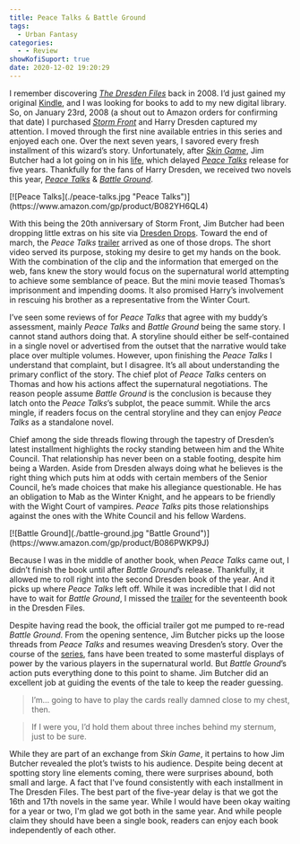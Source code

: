```yaml
---
title: Peace Talks & Battle Ground
tags:
  - Urban Fantasy
categories:
  - - Review
showKofiSuport: true
date: 2020-12-02 19:20:29
---
```


I remember discovering [*The Dresden Files*](https://en.wikipedia.org/wiki/The_Dresden_Files) back in 2008. I’d just gained my original [Kindle](https://en.wikipedia.org/wiki/Amazon_Kindle#First_generation), and I was looking for books to add to my new digital library. So, on January 23rd, 2008 (a shout out to Amazon orders for confirming that date) I purchased [*Storm Front*](https://www.amazon.com/gp/product/B000WH7PLS) and Harry Dresden captured my attention. I moved through the first nine available entries in this series and enjoyed each one. Over the next seven years, I savored every fresh installment of this wizard’s story. Unfortunately, after [*Skin Game*](https://www.amazon.com/gp/product/B00HUVUSZ4), Jim Butcher had a lot going on in his [life](http://epicstream.com/news/JakeVyper/Why-Jim-Butchers-Next-Dresden-Files-Book-is-Taking-So-Long), which delayed [*Peace Talks*](https://www.amazon.com/gp/product/B082YH6QL4) release for five years.<!-- more --> Thankfully for the fans of Harry Dresden, we received two novels this year, [*Peace Talks*](https://www.amazon.com/gp/product/B082YH6QL4) & [*Battle Ground*](https://www.amazon.com/gp/product/B086PWKP9J).

<div class="embedded-image-left">[![Peace Talks](./peace-talks.jpg "Peace Talks")](https://www.amazon.com/gp/product/B082YH6QL4)</div>

With this being the 20th anniversary of Storm Front, Jim Butcher had been dropping little extras on his site via [Dresden Drops](https://www.jim-butcher.com/posts/2020/the-year-of-dresden-begins). Toward the end of march, the *Peace Talks* [trailer](https://youtu.be/F17zuaRJG0U) arrived as one of those drops. The short video served its purpose, stoking my desire to get my hands on the book. With the combination of the clip and the information that emerged on the web, fans knew the story would focus on the supernatural world attempting to achieve some semblance of peace. But the mini movie teased Thomas’s imprisonment and impending dooms. It also promised Harry’s involvement in rescuing his brother as a representative from the Winter Court.

I’ve seen some reviews of for *Peace Talks* that agree with my buddy’s assessment, mainly *Peace Talks* and *Battle Ground* being the same story. I cannot stand authors doing that. A storyline should either be self-contained in a single novel or advertised from the outset that the narrative would take place over multiple volumes. However, upon finishing the *Peace Talks* I understand that complaint, but I disagree. It’s all about understanding the primary conflict of the story. The chief plot of *Peace Talks* centers on Thomas and how his actions affect the supernatural negotiations. The reason people assume *Battle Ground* is the conclusion is because they latch onto the *Peace Talks*’s subplot, the peace summit. While the arcs mingle, if readers focus on the central storyline and they can enjoy *Peace Talks* as a standalone novel.

Chief among the side threads flowing through the tapestry of Dresden’s latest installment highlights the rocky standing between him and the White Council. That relationship has never been on a stable footing, despite him being a Warden. Aside from Dresden always doing what he believes is the right thing which puts him at odds with certain members of the Senior Council, he’s made choices that make his allegiance questionable. He has an obligation to Mab as the Winter Knight, and he appears to be friendly with the Wight Court of vampires. *Peace Talks* pits those relationships against the ones with the White Council and his fellow Wardens.

<div class="embedded-image-right">[![Battle Ground](./battle-ground.jpg "Battle Ground")](https://www.amazon.com/gp/product/B086PWKP9J)</div>

Because I was in the middle of another book, when *Peace Talks* came out, I didn’t finish the book until after *Battle Ground*’s release. Thankfully, it allowed me to roll right into the second Dresden book of the year. And it picks up where *Peace Talks* left off. While it was incredible that I did not have to wait for *Battle Ground*, I missed the [trailer](https://www.youtube.com/watch?v=xKsWndEku2Q) for the seventeenth book in the Dresden Files.

Despite having read the book, the official trailer got me pumped to re-read *Battle Ground*. From the opening sentence, Jim Butcher picks up the loose threads from *Peace Talks* and resumes weaving Dresden’s story. Over the course of the [series](https://www.amazon.com/gp/product/B074CF4JMZ), fans have been treated to some masterful displays of power by the various players in the supernatural world. But *Battle Ground*’s action puts everything done to this point to shame. Jim Butcher did an excellent job at guiding the events of the tale to keep the reader guessing.

>I’m… going to have to play the cards really damned close to my chest, then.

>If I were you, I’d hold them about three inches behind my sternum, just to be sure.

While they are part of an exchange from *Skin Game*, it pertains to how Jim Butcher revealed the plot’s twists to his audience. Despite being decent at spotting story line elements coming, there were surprises abound, both small and large. A fact that I've found consistently with each installment in The Dresden Files. The best part of the five-year delay is that we got the 16th and 17th novels in the same year. While I would have been okay waiting for a year or two, I'm glad we got both in the same year. And while people claim they should have been a single book, readers can enjoy each book independently of each other.